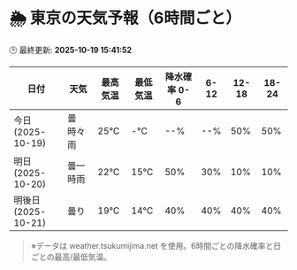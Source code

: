 # 🌦️ 東京の天気予報（6時間ごと）

🕒 最終更新: **2025-10-19 15:41:52**

| 日付 | 天気 | 最高気温 | 最低気温 | 降水確率 0-6 | 6-12 | 12-18 | 18-24 |
|------|------|----------|----------|------------|------|------|------|
| 今日 (2025-10-19) | 曇時々雨 | 25℃ | -℃ | --% | --% | 50% | 50% |
| 明日 (2025-10-20) | 曇一時雨 | 22℃ | 15℃ | 50% | 30% | 10% | 10% |
| 明後日 (2025-10-21) | 曇り | 19℃ | 14℃ | 40% | 40% | 40% | 40% |

> ※データは weather.tsukumijima.net を使用。6時間ごとの降水確率と日ごとの最高/最低気温。